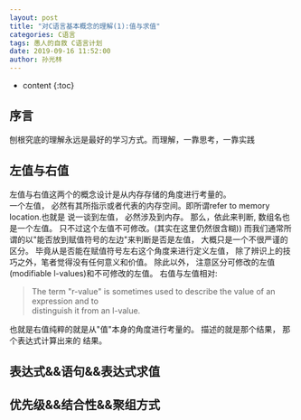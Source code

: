 ```yaml
---
layout: post
title: "对C语言基本概念的理解(1):值与求值"
categories: C语言
tags: 愚人的自救 C语言计划
date: 2019-09-16 11:52:00
author: 孙光林
---
```


* content
{:toc}

## 序言
刨根究底的理解永远是最好的学习方式。而理解，一靠思考，一靠实践




## 左值与右值
左值与右值这两个的概念设计是从内存存储的角度进行考量的。   
一个左值， 必然有其所指示或者代表的内存空间。即所谓refer to memory location.也就是
说一谈到左值， 必然涉及到内存。 
那么，依此来判断, 数组名也是一个左值。 只不过这个左值不可修改。(其实在这里仍然很含糊))
而我们通常所谓的以"能否放到赋值符号的左边"来判断是否是左值， 大概只是一个不很严谨的区分。 
毕竟从是否能在赋值符号左右这个角度来进行定义左值， 除了辨识上的技巧之外，笔者觉得没有任何意义和价值。
除此以外， 注意区分可修改的左值(modifiable l-values)和不可修改的左值。
右值与左值相对:   
> The term "r-value" is sometimes used to describe the value of an expression and to   
distinguish it from an l-value. 

也就是右值纯粹的就是从"值"本身的角度进行考量的。 描述的就是那个结果， 那个表达式计算出来的
结果。 
## 表达式&&语句&&表达式求值
## 优先级&&结合性&&聚组方式


